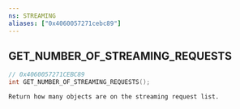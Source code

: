 ```yaml
---
ns: STREAMING
aliases: ["0x4060057271cebc89"]
---
```

## GET_NUMBER_OF_STREAMING_REQUESTS

```c
// 0x4060057271CEBC89
int GET_NUMBER_OF_STREAMING_REQUESTS();
```

```
Return how many objects are on the streaming request list.
```

